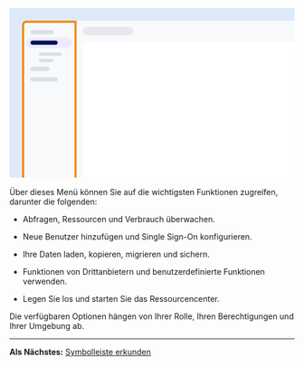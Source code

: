 ![Beispiel für die Position des Menüs auf dem Bildschirm.](Images/yfz1720902842214.png)

Über dieses Menü können Sie auf die wichtigsten Funktionen zugreifen, darunter die folgenden:

-   Abfragen, Ressourcen und Verbrauch überwachen.

-   Neue Benutzer hinzufügen und Single Sign-On konfigurieren.

-   Ihre Daten laden, kopieren, migrieren und sichern.

-   Funktionen von Drittanbietern und benutzerdefinierte Funktionen verwenden.

-   Legen Sie los und starten Sie das Ressourcencenter.

Die verfügbaren Optionen hängen von Ihrer Rolle, Ihren Berechtigungen und Ihrer Umgebung ab.

------------------------------------------------------------------------

**Als Nächstes:** [Symbolleiste erkunden](njy1721168384549.md)

